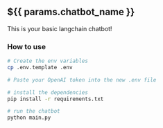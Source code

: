 ## ${{ params.chatbot_name }}

This is your basic langchain chatbot!

### How to use

```bash
# Create the env variables
cp .env.template .env

# Paste your OpenAI token into the new .env file

# install the dependencies
pip install -r requirements.txt

# run the chatbot
python main.py
```
